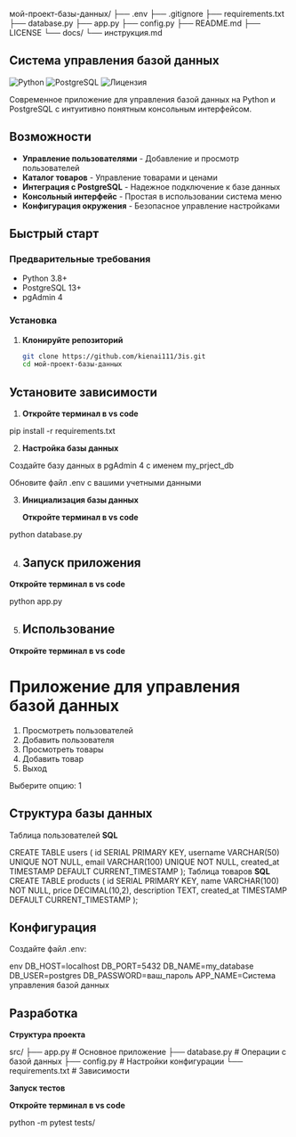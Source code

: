 мой-проект-базы-данных/
├── .env
├── .gitignore
├── requirements.txt
├── database.py
├── app.py
├── config.py
├── README.md
├── LICENSE
└── docs/
    └── инструкция.md

##  Система управления базой данных

![Python](https://img.shields.io/badge/Python-3.8+-blue.svg)
![PostgreSQL](https://img.shields.io/badge/PostgreSQL-13+-blue.svg)
![Лицензия](https://img.shields.io/badge/Лицензия-MIT-green.svg)

Современное приложение для управления базой данных на Python и PostgreSQL с интуитивно понятным консольным интерфейсом.

##  Возможности

-  **Управление пользователями** - Добавление и просмотр пользователей
-  **Каталог товаров** - Управление товарами и ценами
-  **Интеграция с PostgreSQL** - Надежное подключение к базе данных
-  **Консольный интерфейс** - Простая в использовании система меню
-  **Конфигурация окружения** - Безопасное управление настройками

##  Быстрый старт

### Предварительные требования

- Python 3.8+
- PostgreSQL 13+
- pgAdmin 4

### Установка

1. **Клонируйте репозиторий**
   ```bash
   git clone https://github.com/kienai111/3is.git
   cd мой-проект-базы-данных

## Установите зависимости

1. **Откройте терминал в vs code**

pip install -r requirements.txt

2. **Настройка базы данных**

Создайте базу данных в pgAdmin 4 с именем my_prject_db

Обновите файл .env с вашими учетными данными

3. **Инициализация базы данных**

    **Откройте терминал в vs code**

python database.py

4. ## Запуск приложения

**Откройте терминал в vs code**

python app.py

5. ## Использование

**Откройте терминал в vs code**

 Приложение для управления базой данных
=====================================

1. Просмотреть пользователей
2. Добавить пользователя
3. Просмотреть товары
4. Добавить товар
5. Выход

Выберите опцию: 1
## Структура базы данных
Таблица пользователей
**SQL**

CREATE TABLE users (
    id SERIAL PRIMARY KEY,
    username VARCHAR(50) UNIQUE NOT NULL,
    email VARCHAR(100) UNIQUE NOT NULL,
    created_at TIMESTAMP DEFAULT CURRENT_TIMESTAMP
);
Таблица товаров
**SQL**
CREATE TABLE products (
    id SERIAL PRIMARY KEY,
    name VARCHAR(100) NOT NULL,
    price DECIMAL(10,2),
    description TEXT,
    created_at TIMESTAMP DEFAULT CURRENT_TIMESTAMP
);

 ## Конфигурация

Создайте файл .env:

env
DB_HOST=localhost
DB_PORT=5432
DB_NAME=my_database
DB_USER=postgres
DB_PASSWORD=ваш_пароль
APP_NAME=Система управления базой данных

## Разработка

**Структура проекта**

src/
├── app.py          # Основное приложение
├── database.py     # Операции с базой данных
├── config.py       # Настройки конфигурации
└── requirements.txt # Зависимости

**Запуск тестов**

**Откройте терминал в vs code**

python -m pytest tests/